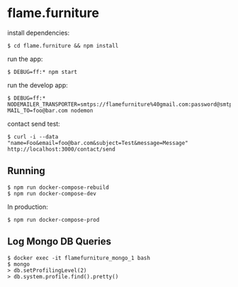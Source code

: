 flame.furniture
===============

install dependencies:

    $ cd flame.furniture && npm install

run the app:

    $ DEBUG=ff:* npm start

run the develop app:

    $ DEBUG=ff:* NODEMAILER_TRANSPORTER=smtps://flamefurniture%40gmail.com:password@smtp.gmail.com MAIL_TO=foo@bar.com nodemon

contact send test:

    $ curl -i --data "name=Foo&email=foo@bar.com&subject=Test&message=Message" http://localhost:3000/contact/send

Running
-------

    $ npm run docker-compose-rebuild
    $ npm run docker-compose-dev

In production:

    $ npm run docker-compose-prod

Log Mongo DB Queries
-----------------

    $ docker exec -it flamefurniture_mongo_1 bash
    $ mongo
    > db.setProfilingLevel(2)
    > db.system.profile.find().pretty()
